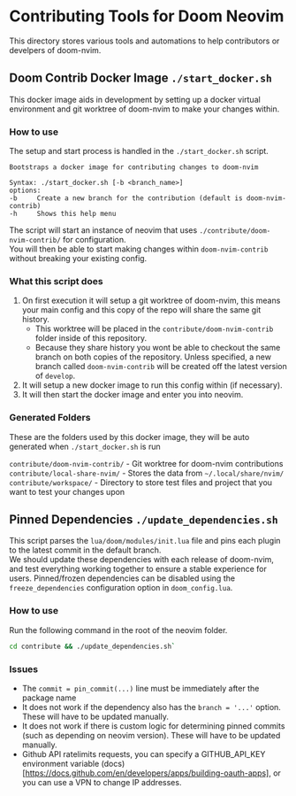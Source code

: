 # Contributing Tools for Doom Neovim

This directory stores various tools and automations to help contributors or develpers of doom-nvim. 

## Doom Contrib Docker Image `./start_docker.sh`

This docker image aids in development by setting up a docker virtual environment and git worktree of doom-nvim to make your changes within.

### How to use

The setup and start process is handled in the `./start_docker.sh` script.

```
Bootstraps a docker image for contributing changes to doom-nvim

Syntax: ./start_docker.sh [-b <branch_name>]
options:
-b     Create a new branch for the contribution (default is doom-nvim-contrib)
-h     Shows this help menu
```

The script will start an instance of neovim that uses `./contribute/doom-nvim-contrib/` for configuration.  
You will then be able to start making changes within `doom-nvim-contrib` without breaking your existing config.

### What this script does

1. On first execution it will setup a git worktree of doom-nvim, this means your main config and this copy of the repo will share the same git history.
    - This worktree will be placed in the `contribute/doom-nvim-contrib` folder inside of this repository.
    - Because they share history you wont be able to checkout the same branch on both copies of the repository.  Unless specified, a new branch called `doom-nvim-contrib` will be created off the latest version of `develop`.
2. It will setup a new docker image to run this config within (if necessary).
3. It will then start the docker image and enter you into neovim.

### Generated Folders

These are the folders used by this docker image, they will be auto generated when `./start_docker.sh` is run

`contribute/doom-nvim-contrib/` - Git worktree for doom-nvim contributions
`contribute/local-share-nvim/` - Stores the data from `~/.local/share/nvim/` 
`contribute/workspace/` - Directory to store test files and project that you want to test your changes upon

## Pinned Dependencies `./update_dependencies.sh`

This script parses the `lua/doom/modules/init.lua` file and pins each plugin to the latest commit in the default branch.  
We should update these dependencies with each release of doom-nvim, and test everything working together to ensure a stable experience for users.
Pinned/frozen dependencies can be disabled using the `freeze_dependencies` configuration option in `doom_config.lua`.

### How to use

Run the following command in the root of the neovim folder.
```bash
cd contribute && ./update_dependencies.sh`
```

### Issues
- The `commit = pin_commit(...)` line must be immediately after the package name
- It does not work if the dependency also has the `branch = '...'` option.  These will have to be updated manually.
- It does not work if there is custom logic for determining pinned commits (such as depending on neovim version).  These will have to be updated manually.
- Github API ratelimits requests, you can specify a GITHUB_API_KEY environment variable (docs)[https://docs.github.com/en/developers/apps/building-oauth-apps], or you can use a VPN to change IP addresses.
